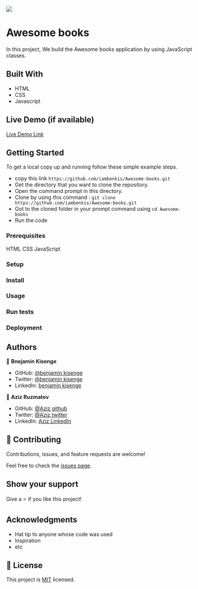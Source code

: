 ![](https://img.shields.io/badge/Microverse-blueviolet)

# Awesome books
 
In this project, We build the Awesome books application by using JavaScript classes.

## Built With

* HTML
* CSS
* Javascript 

## Live Demo (if available)

[Live Demo Link](https://livedemo.com)


## Getting Started

To get a local copy up and running follow these simple example steps.
* copy this link ```https://github.com/iambenkis/Awesome-books.git```
* Get the directory that you want to clone the repository.
* Open the command prompt in this directory.
* Clone by using this command : ```git clone https://github.com/iambenkis/Awesome-books.git```
* Got to the cloned folder in your prompt command using ```cd Awesome-books```
* Run the code

### Prerequisites

HTML CSS JavaScript

### Setup

### Install

### Usage

### Run tests

### Deployment



## Authors

👤 **Bnejamin Kisenge**

* GitHub: [@benjamin kisenge](https://github.com/iambenkis)
* Twitter: [@benjamin kisenge](https://twitter.com/iambenkis)
* LinkedIn: [benjamin kisenge](https://www.linkedin.com/in/ben-kisenge/)

👤 **Aziz Ruzmatov**

- GitHub: [@Aziz github](https://github.com/AzizRAA)
- Twitter: [@Aziz twitter](https://twitter.com/twitterhandle)
- LinkedIn: [Aziz LinkedIn](https://linkedin.com/in/linkedinhandle)

## 🤝 Contributing

Contributions, issues, and feature requests are welcome!

Feel free to check the [issues page](../../issues/).

## Show your support

Give a ⭐️ if you like this project!

## Acknowledgments

- Hat tip to anyone whose code was used
- Inspiration
- etc

## 📝 License

This project is [MIT](./MIT.md) licensed.
